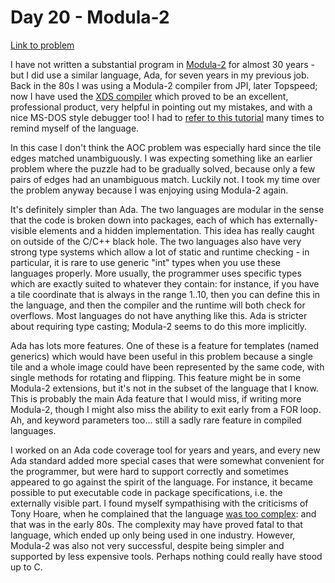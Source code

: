 
# Day 20 - Modula-2

[Link to problem](https://adventofcode.com/2020/day/20)

I have not written a substantial program in 
[Modula-2](https://www.modula2.org/) for
almost 30 years - but I did use a similar language, Ada,
for seven years in my previous job. Back in the 80s I was
using a Modula-2 compiler from JPI, later Topspeed; now I have
used the [XDS compiler](https://github.com/excelsior-oss/xds)
which proved to be an excellent, professional product, very
helpful in pointing out my mistakes, and with a nice 
MS-DOS style debugger too! I had to
[refer to this tutorial](https://www.modula2.org/tutor/) many times
to remind myself of the language.

In this case I don't think the AOC problem was especially hard
since the tile edges matched unambiguously. I was expecting
something like an earlier problem where the puzzle had to be
gradually solved, because only a few pairs of edges had an
unambiguous match. Luckily not. I took my time over the problem
anyway because I was enjoying using Modula-2 again.

It's definitely simpler than Ada. The two languages are
modular in the sense that the code is broken down into packages,
each of which has externally-visible elements and a hidden
implementation. This idea has really caught on outside of
the C/C++ black hole. The two languages also have very
strong type systems which allow a lot of static and runtime
checking - in particular, it is rare to use generic "int" types
when you use these languages properly. More usually, the
programmer uses specific types which are exactly suited to
whatever they contain: for instance, if you have a tile coordinate
that is always in the range 1..10, then you can define this in the
language, and then the compiler and the runtime will both
check for overflows. Most languages do not have anything like this.
Ada is stricter about requiring type casting; Modula-2 seems to
do this more implicitly.

Ada has lots more features. One of these is a feature for templates
(named generics) which would have been useful in this problem because
a single tile and a whole image could have been represented by
the same code, with single methods for rotating and flipping.
This feature might be in some Modula-2 extensions, but it's not
in the subset of the language that I know. This is probably
the main Ada feature that I would miss, if writing more Modula-2,
though I might also miss the ability to exit early from a FOR loop.
Ah, and keyword parameters too... still a sadly rare feature in
compiled languages.

I worked on an Ada code coverage tool for years and years, and every
new Ada standard added more special cases that were somewhat convenient
for the programmer, but were hard to support correctly and sometimes
appeared to go against the spirit of the language. For instance,
it became possible to put executable code in package specifications,
i.e. the externally visible part. I found myself sympathising with
the criticisms of Tony Hoare, when he complained that the language 
[was too complex](http://zoo.cs.yale.edu/classes/cs422/2011/bib/hoare81emperor.pdf):
and that was in the early 80s. The complexity may have proved
fatal to that language, which ended up only being used in one
industry. However, Modula-2 was also not very successful, despite
being simpler and supported by less expensive tools. Perhaps nothing
could really have stood up to C.


